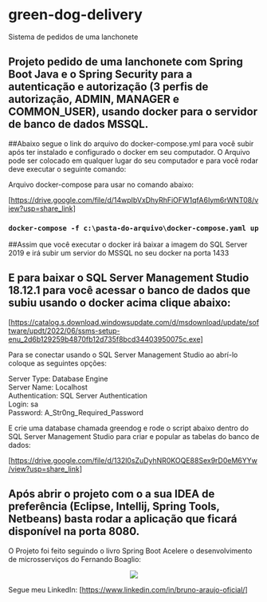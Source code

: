 # green-dog-delivery
Sistema de pedidos de uma lanchonete 

## Projeto pedido de uma lanchonete com Spring Boot Java e o Spring Security para a autenticação e autorização (3 perfis de autorização, ADMIN, MANAGER e COMMON_USER), usando docker para o servidor de banco de dados MSSQL.

##Abaixo segue o link do arquivo do docker-compose.yml para você subir após ter instalado e configurado o docker em seu computador. O Arquivo pode ser colocado em qualquer lugar do seu computador e para você rodar deve executar o seguinte comando:

Arquivo docker-compose para usar no comando abaixo:

[https://drive.google.com/file/d/14wpIbVxDhyRhFiOFW1qfA6Iym6rWNT08/view?usp=share_link]

### `docker-compose -f c:\pasta-do-arquivo\docker-compose.yaml up`

##Assim que você executar o docker irá baixar a imagem do SQL Server 2019 e irá subir um servior do MSSQL no seu docker na porta 1433

## E para baixar o SQL Server Management Studio 18.12.1 para você acessar o banco de dados que subiu usando o docker acima clique abaixo:

[https://catalog.s.download.windowsupdate.com/d/msdownload/update/software/updt/2022/06/ssms-setup-enu_2d6b129259b4870fb12d735f8bcd34403950075c.exe]

Para se conectar usando o SQL Server Management Studio ao abrí-lo coloque as seguintes opções:

Server Type: Database Engine <br/>
Server Name: Localhost <br/>
Authentication: SQL Server Authentication <br/>
Login: sa <br/>
Password: A_Str0ng_Required_Password <br/>

E crie uma database chamada greendog e rode o script abaixo dentro do SQL Server Management Studio para criar e popular as tabelas do banco de dados:

[https://drive.google.com/file/d/132l0sZuDyhNR0KOQE88Sex9rD0eM6YYw/view?usp=share_link]

## Após abrir o projeto com o a sua IDEA de preferência (Eclipse, Intellij, Spring Tools, Netbeans) basta rodar a aplicação que ficará disponível na porta 8080.

O Projeto foi feito seguindo o livro Spring Boot Acelere o desenvolvimento de microsserviços do Fernando Boaglio:

<p align="center">
<img src="https://cdn.shopify.com/s/files/1/0155/7645/products/SpringBoot_ebook_large.jpg" />
</p> 

Segue meu LinkedIn: [https://www.linkedin.com/in/bruno-araujo-oficial/]
